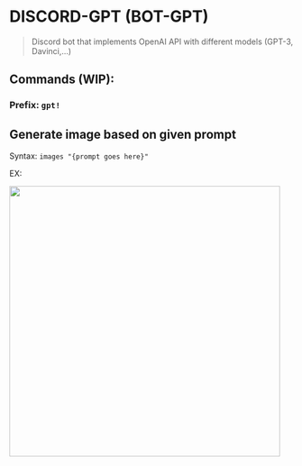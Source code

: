 # DISCORD-GPT (BOT-GPT)
> Discord bot that implements OpenAI API with different models (GPT-3, Davinci,...)

## Commands (WIP):
### Prefix: ```gpt!```

## Generate image based on given prompt
Syntax: ```images "{prompt goes here}"```

EX:

<img src="https://user-images.githubusercontent.com/58461444/208099382-be26b99a-be27-441a-9115-11bd595f2616.png" width="480" height="480"/>
